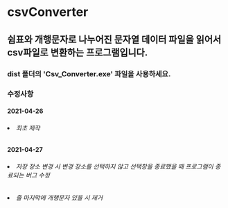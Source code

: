 # csvConverter
## 쉼표와 개행문자로 나누어진 문자열 데이터 파일을 읽어서 csv파일로 변환하는 프로그램입니다.
### dist 폴더의 'Csv_Converter.exe' 파일을 사용하세요.
### 수정사항
#### 2021-04-26 
###### <li>최초 제작</li>
#### 2021-04-27 
###### <li>저장 장소 변경 시 변경 장소를 선택하지 않고 선택창을 종료했을 때 프로그램이 종료되는 버그 수정 </li>
###### <li>줄 마지막에 개행문자 있을 시 제거</li>